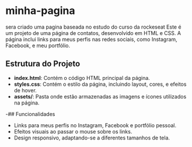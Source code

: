 # minha-pagina
 sera criado uma pagina baseada no estudo do curso da rockeseat 
Este é um projeto de uma página de contatos, desenvolvido em HTML e CSS. A página inclui links para meus perfis nas redes sociais, como Instagram, Facebook, e meu portfólio.

## Estrutura do Projeto

- **index.html**: Contém o código HTML principal da página.
- **styles.css**: Contém o estilo da página, incluindo layout, cores, e efeitos de hover.
- **assets/**: Pasta onde estão armazenadas as imagens e ícones utilizados na página.
 
-## Funcionalidades

- Links para meus perfis no Instagram, Facebook e portfólio pessoal.
- Efeitos visuais ao passar o mouse sobre os links.
- Design responsivo, adaptando-se a diferentes tamanhos de tela. 
